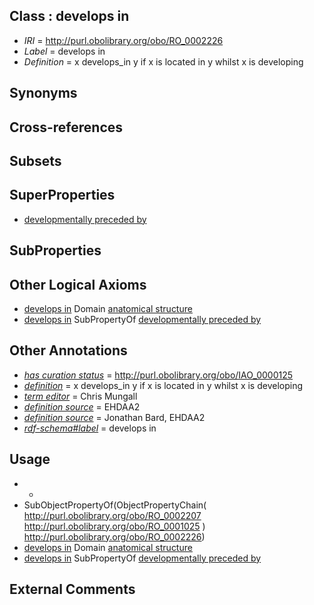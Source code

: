 
## Class : develops in

 * *IRI* = http://purl.obolibrary.org/obo/RO_0002226
 * *Label* = develops in
 * *Definition* = x develops_in y if x is located in y whilst x is developing

## Synonyms


## Cross-references


## Subsets


## SuperProperties

 * [developmentally preceded by](../../RO/58/RO_0002258.md)

## SubProperties


## Other Logical Axioms

 * [develops in](../../RO/26/RO_0002226.md) Domain [anatomical structure](../../CARO/03/CARO_0000003.md)
 * [develops in](../../RO/26/RO_0002226.md) SubPropertyOf [developmentally preceded by](../../RO/58/RO_0002258.md)

## Other Annotations

 * *[has curation status](../../IAO/14/IAO_0000114.md)* = http://purl.obolibrary.org/obo/IAO_0000125
 * *[definition](../../IAO/15/IAO_0000115.md)* = x develops_in y if x is located in y whilst x is developing
 * *[term editor](../../IAO/17/IAO_0000117.md)* = Chris Mungall
 * *[definition source](../../IAO/19/IAO_0000119.md)* = EHDAA2
 * *[definition source](../../IAO/19/IAO_0000119.md)* = Jonathan Bard, EHDAA2
 * *[rdf-schema#label](../../el/rdf-schema#label.md)* = develops in

## Usage

 * -
 * SubObjectPropertyOf(ObjectPropertyChain( <http://purl.obolibrary.org/obo/RO_0002207> <http://purl.obolibrary.org/obo/RO_0001025> ) <http://purl.obolibrary.org/obo/RO_0002226>)
 * [develops in](../../RO/26/RO_0002226.md) Domain [anatomical structure](../../CARO/03/CARO_0000003.md)
 * [develops in](../../RO/26/RO_0002226.md) SubPropertyOf [developmentally preceded by](../../RO/58/RO_0002258.md)

## External Comments

